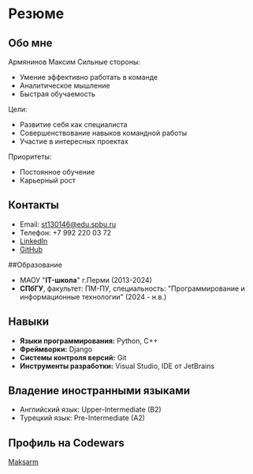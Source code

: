 # Резюме

## Обо мне
Армянинов Максим
Сильные стороны:
- Умение эффективно работать в команде
- Аналитическое мышление
- Быстрая обучаемость
  
Цели:
- Развитие себя как специалиста
- Совершенствование навыков командной работы
- Участие в интересных проектах
  
Приоритеты:
- Постоянное обучение
- Карьерный рост

## Контакты
- Email: st130146@edu.spbu.ru
- Телефон: +7 992 220 03 72
- [LinkedIn](www.linkedin.com/in/maksim-armianinov-a40942275)
- [GitHub](https://github.com/Maksarm)

##Образование
- МАОУ "**IT-школа**" г.Перми (2013-2024)
- **СПбГУ**, факультет: ПМ-ПУ, специальность: "Программирование и информационные технологии" (2024 - н.в.)

## Навыки
- **Языки программирования:** Python, C++
- **Фреймворки:** Django
- **Системы контроля версий:** Git
- **Инструменты разработки:** Visual Studio, IDE от JetBrains

## Владение иностранными языками
- Английский язык: Upper-Intermediate (B2)
- Турецкий язык: Pre-Intermediate (A2)

## Профиль на Codewars
[Maksarm](https://www.codewars.com/users/Maksarm)
